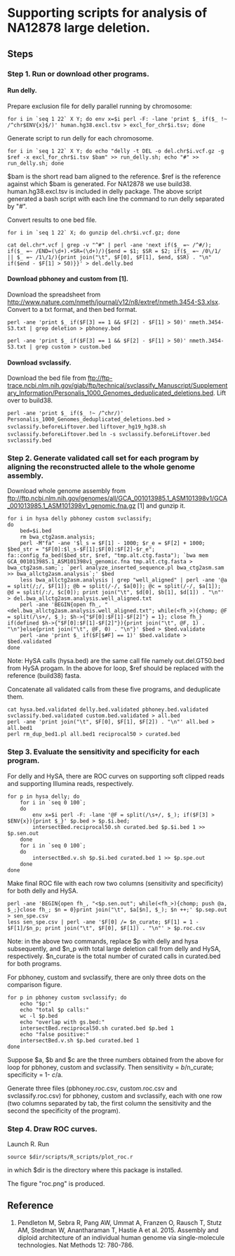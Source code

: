 # Supporting scripts for analysis of NA12878 large deletion.

## Steps

### Step 1. Run or download other programs. 

#### Run delly. 

Prepare exclusion file for delly parallel running by chromosome:

```for i in `seq 1 22` X Y; do env x=$i perl -F: -lane 'print $_ if($_ !~ /^chr$ENV{x}$/)' human.hg38.excl.tsv > excl_for_chr$i.tsv; done```

Generate script to run delly for each chromosome.

```for i in `seq 1 22` X Y; do echo "delly -t DEL -o del.chr$i.vcf.gz -g $ref -x excl_for_chr$i.tsv $bam" >> run_delly.sh; echo "#" >> run_delly.sh; done```

$bam is the short read bam aligned to the reference. $ref is the reference against which $bam is generated. For NA12878 we use build38. human.hg38.excl.tsv is included in delly package. The above script generated a bash script with each line the command to run delly separated by "#".  

Convert results to one bed file.

```for i in `seq 1 22` X; do gunzip del.chr$i.vcf.gz; done```

```cat del.chr*.vcf | grep -v "^#" | perl -ane 'next if($_ =~ /^#/); if($_ =~ /END=(\d+).+SR=(\d+)/){$end = $1; $SR = $2; if($_ =~ /0\/1/ || $_ =~ /1\/1/){print join("\t", $F[0], $F[1], $end, $SR) . "\n" if($end - $F[1] > 50)}}' > del.delly.bed```

#### Download pbhoney and custom from [1].

Download the spreadsheet from http://www.nature.com/nmeth/journal/v12/n8/extref/nmeth.3454-S3.xlsx. Convert to a txt format, and then bed format. 

```perl -ane 'print $_ if($F[3] == 1 && $F[2] - $F[1] > 50)' nmeth.3454-S3.txt | grep deletion > pbhoney.bed```

```perl -ane 'print $_ if($F[3] == 1 && $F[2] - $F[1] > 50)' nmeth.3454-S3.txt | grep custom > custom.bed```

#### Download svclassify.

Download the bed file from ftp://ftp-trace.ncbi.nlm.nih.gov/giab/ftp/technical/svclassify_Manuscript/Supplementary_Information/Personalis_1000_Genomes_deduplicated_deletions.bed. Lift over to build38.

```perl -ane 'print $_ if($_ !~ /^chr/)' Personalis_1000_Genomes_deduplicated_deletions.bed > svclassify.beforeLiftover.bed```
```liftover_hg19_hg38.sh svclassify.beforeLiftover.bed```
```ln -s svclassify.beforeLiftover.bed svclassify.bed```

### Step 2. Generate validated call set for each program by aligning the reconstructed allele to the whole genome assembly. 

Download whole genome assembly from ftp://ftp.ncbi.nlm.nih.gov/genomes/all/GCA_001013985.1_ASM101398v1/GCA_001013985.1_ASM101398v1_genomic.fna.gz [1] and gunzip it. 

```
for i in hysa delly pbhoney custom svclassify; 
do 
    bed=$i.bed
    rm bwa_ctg2asm.analysis;
    perl -M"fa" -ane '$l_s = $F[1] - 1000; $r_e = $F[2] + 1000; $bed_str = "$F[0]:$l_s-$F[1];$F[0]:$F[2]-$r_e"; fa::config_fa_bed($bed_str, $ref, "tmp.alt.ctg.fasta"); `bwa mem GCA_001013985.1_ASM101398v1_genomic.fna tmp.alt.ctg.fasta > bwa_ctg2asm.sam;`; `perl analyze_inserted_sequence.pl bwa_ctg2asm.sam >> bwa_allctg2asm.analysis`;' $bed
    less bwa_allctg2asm.analysis | grep "well_aligned" | perl -ane '@a = split(/;/, $F[1]); @b = split(/-/, $a[0]); @c = split(/-/, $a[1]); @d = split(/:/, $c[0]); print join("\t", $d[0], $b[1], $d[1]) . "\n"' > del.bwa_allctg2asm.analysis.well_aligned.txt
    perl -ane 'BEGIN{open fh_, "<del.bwa_allctg2asm.analysis.well_aligned.txt"; while(<fh_>){chomp; @F = split(/\s+/, $_); $h->{"$F[0]:$F[1]-$F[2]"} = 1}; close fh_} if(defined $h->{"$F[0]:$F[1]-$F[2]"}){print join("\t", @F, 1) . "\n"}else{print join("\t", @F, 0) . "\n"}' $bed > $bed.validate
    perl -ane 'print $_ if($F[$#F] == 1)' $bed.validate > $bed.validated
done
```

Note: HySA calls (hysa.bed) are the same call file namely out.del.GT50.bed from HySA progam. In the above for loop, $ref should be replaced with the reference (build38) fasta. 

Concatenate all validated calls from these five programs, and deduplicate them.

```
cat hysa.bed.validated delly.bed.validated pbhoney.bed.validated svclassify.bed.validated custom.bed.validated > all.bed
perl -ane 'print join("\t", $F[0], $F[1], $F[2]) . "\n"' all.bed > all.bed1
perl rm_dup_bed1.pl all.bed1 reciprocal50 > curated.bed
```

### Step 3. Evaluate the sensitivity and specificity for each program.

For delly and HySA, there are ROC curves on supporting soft clipped reads and supporting Illumina reads, respectively.

```
for p in hysa delly; do  
    for i in `seq 0 100`;
    do
        env x=$i perl -F: -lane '@F = split(/\s+/, $_); if($F[3] > $ENV{x}){print $_}' $p.bed > $p.$i.bed;
        intersectBed.reciprocal50.sh curated.bed $p.$i.bed 1 >> $p.sen.out
    done
    for i in `seq 0 100`;
    do
        intersectBed.v.sh $p.$i.bed curated.bed 1 >> $p.spe.out
    done
done
```

Make final ROC file with each row two columns (sensitivity and specificity) for both delly and HySA.

```
perl -ane 'BEGIN{open fh_, "<$p.sen.out"; while(<fh_>){chomp; push @a, $_;}close fh_; $n = 0}print join("\t", $a[$n], $_); $n ++;' $p.sep.out > sen_spe.csv
less sen_spe.csv | perl -ane '$F[0] /= $n_curate; $F[1] = 1 - $F[1]/$n_p; print join("\t", $F[0], $F[1]) . "\n"' > $p.roc.csv
```

Note: in the above two commands, replace $p with delly and hysa subsequently, and $n_p with total large deletion call from delly and HySA, respectively. $n_curate is the total number of curated calls in curated.bed for both programs.

For pbhoney, custom and svclassify, there are only three dots on the comparison figure. 

```
for p in pbhoney custom svclassify; do
    echo "$p:"
    echo "total $p calls:"
    wc -l $p.bed
    echo "overlap with gs.bed:"
    intersectBed.reciprocal50.sh curated.bed $p.bed 1
    echo "false positive:"
    intersectBed.v.sh $p.bed curated.bed 1
done
```

Suppose $a, $b and $c are the three numbers obtained from the above for loop for pbhoney, custom and svclassify. Then sensitivity = $b/$n_curate; specificity = 1- $c/$a.  

Generate three files (pbhoney.roc.csv, custom.roc.csv and svclassify.roc.csv) for pbhoney, custom and svclassify, each with one row (two columns separated by tab, the first column the sensitivity and the second the specificity of the program). 

### Step 4. Draw ROC curves. 

Launch R. Run

`source $dir/scripts/R_scripts/plot_roc.r`

in which $dir is the directory where this package is installed. 

The figure "roc.png" is produced.

## Reference

1. Pendleton M, Sebra R, Pang AW, Ummat A, Franzen O, Rausch T, Stutz AM, Stedman W, Anantharaman T, Hastie A et al. 2015. Assembly and diploid architecture of an individual human genome via single-molecule technologies. Nat Methods 12: 780-786.




